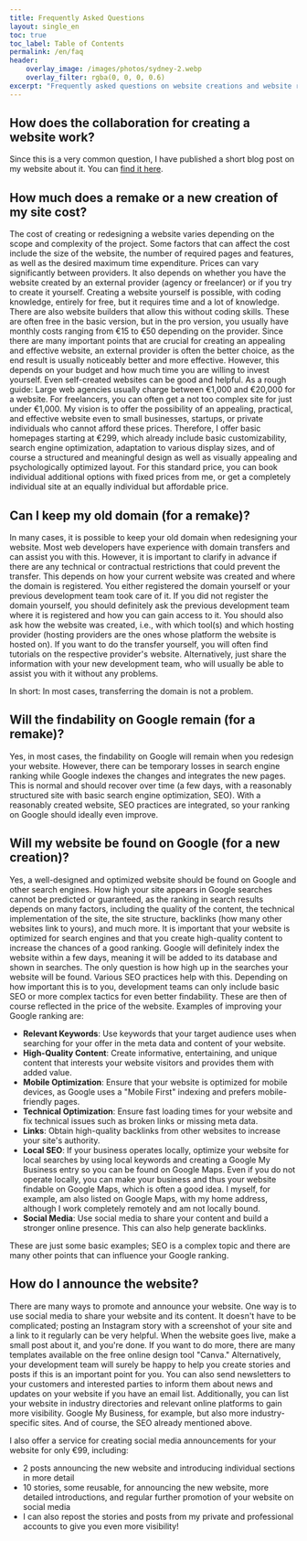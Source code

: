 ```yaml
---
title: Frequently Asked Questions
layout: single_en
toc: true
toc_label: Table of Contents
permalink: /en/faq
header:
    overlay_image: /images/photos/sydney-2.webp
    overlay_filter: rgba(0, 0, 0, 0.6)
excerpt: "Frequently asked questions on website creations and website remakes"
---
```


## How does the collaboration for creating a website work?
Since this is a very common question, I have published a short blog post on my website about it. You can [find it here](https://perstarke-webdev.de/posts/en/your-website).

## How much does a remake or a new creation of my site cost?
The cost of creating or redesigning a website varies depending on the scope and complexity of the project.
Some factors that can affect the cost include the size of the website, the number of required pages and features, as well as the desired maximum time expenditure.
Prices can vary significantly between providers.
It also depends on whether you have the website created by an external provider (agency or freelancer) or if you try to create it yourself.
Creating a website yourself is possible, with coding knowledge, entirely for free, but it requires time and a lot of knowledge. There are also website builders that allow this without coding skills. These are often free in the basic version, but in the pro version, you usually have monthly costs ranging from €15 to €50 depending on the provider. Since there are many important points that are crucial for creating an appealing and effective website, an external provider is often the better choice, as the end result is usually noticeably better and more effective. However, this depends on your budget and how much time you are willing to invest yourself. Even self-created websites can be good and helpful.
As a rough guide:
Large web agencies usually charge between €1,000 and €20,000 for a website.
For freelancers, you can often get a not too complex site for just under €1,000.
My vision is to offer the possibility of an appealing, practical, and effective website even to small businesses, startups, or private individuals who cannot afford these prices. Therefore, I offer basic homepages starting at €299, which already include basic customizability, search engine optimization, adaptation to various display sizes, and of course a structured and meaningful design as well as visually appealing and psychologically optimized layout.
For this standard price, you can book individual additional options with fixed prices from me, or get a completely individual site at an equally individual but affordable price.

## Can I keep my old domain (for a remake)?
In many cases, it is possible to keep your old domain when redesigning your website. Most web developers have experience with domain transfers and can assist you with this.
However, it is important to clarify in advance if there are any technical or contractual restrictions that could prevent the transfer. This depends on how your current website was created and where the domain is registered.
You either registered the domain yourself or your previous development team took care of it.
If you did not register the domain yourself, you should definitely ask the previous development team where it is registered and how you can gain access to it. You should also ask how the website was created, i.e., with which tool(s) and which hosting provider (hosting providers are the ones whose platform the website is hosted on).
If you want to do the transfer yourself, you will often find tutorials on the respective provider's website.
Alternatively, just share the information with your new development team, who will usually be able to assist you with it without any problems.

In short: In most cases, transferring the domain is not a problem.

## Will the findability on Google remain (for a remake)?
Yes, in most cases, the findability on Google will remain when you redesign your website.
However, there can be temporary losses in search engine ranking while Google indexes the changes and integrates the new pages. This is normal and should recover over time (a few days, with a reasonably structured site with basic search engine optimization, SEO).
With a reasonably created website, SEO practices are integrated, so your ranking on Google should ideally even improve.

## Will my website be found on Google (for a new creation)?
Yes, a well-designed and optimized website should be found on Google and other search engines.
How high your site appears in Google searches cannot be predicted or guaranteed, as the ranking in search results depends on many factors, including the quality of the content, the technical implementation of the site, the site structure, backlinks (how many other websites link to yours), and much more.
It is important that your website is optimized for search engines and that you create high-quality content to increase the chances of a good ranking.
Google will definitely index the website within a few days, meaning it will be added to its database and shown in searches.
The only question is how high up in the searches your website will be found. Various SEO practices help with this. Depending on how important this is to you, development teams can only include basic SEO or more complex tactics for even better findability. These are then of course reflected in the price of the website.
Examples of improving your Google ranking are:

- **Relevant Keywords**: Use keywords that your target audience uses when searching for your offer in the meta data and content of your website.
- **High-Quality Content**: Create informative, entertaining, and unique content that interests your website visitors and provides them with added value.
- **Mobile Optimization**: Ensure that your website is optimized for mobile devices, as Google uses a "Mobile First" indexing and prefers mobile-friendly pages.
- **Technical Optimization**: Ensure fast loading times for your website and fix technical issues such as broken links or missing meta data.
- **Links**: Obtain high-quality backlinks from other websites to increase your site's authority.
- **Local SEO**: If your business operates locally, optimize your website for local searches by using local keywords and creating a Google My Business entry so you can be found on Google Maps. Even if you do not operate locally, you can make your business and thus your website findable on Google Maps, which is often a good idea. I myself, for example, am also listed on Google Maps, with my home address, although I work completely remotely and am not locally bound.
- **Social Media**: Use social media to share your content and build a stronger online presence. This can also help generate backlinks.

These are just some basic examples; SEO is a complex topic and there are many other points that can influence your Google ranking.

## How do I announce the website?
There are many ways to promote and announce your website.
One way is to use social media to share your website and its content. It doesn't have to be complicated; posting an Instagram story with a screenshot of your site and a link to it regularly can be very helpful. When the website goes live, make a small post about it, and you're done. If you want to do more, there are many templates available on the free online design tool "Canva." Alternatively, your development team will surely be happy to help you create stories and posts if this is an important point for you.
You can also send newsletters to your customers and interested parties to inform them about news and updates on your website if you have an email list.
Additionally, you can list your website in industry directories and relevant online platforms to gain more visibility. Google My Business, for example, but also more industry-specific sites.
And of course, the SEO already mentioned above.

I also offer a service for creating social media announcements for your website for only €99, including:
- 2 posts announcing the new website and introducing individual sections in more detail
- 10 stories, some reusable, for announcing the new website, more detailed introductions, and regular further promotion of your website on social media
- I can also repost the stories and posts from my private and professional accounts to give you even more visibility!
